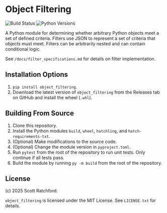 # Object Filtering

![Build Status](https://github.com/KyberCritter/Object-Filtering/actions/workflows/python-package.yml/badge.svg?branch=main)
![Python Versions](https://img.shields.io/badge/python-3.10--3.13-blue)

A Python module for determining whether arbitrary Python objects meet a set of defined criteria. Filters use JSON to represent a set of criteria that objects must meet. Filters can be arbitrarily nested and can contain conditional logic.

See `/docs/filter_specifications.md` for details on filter implementation.

## Installation Options

1. `pip install object_filtering`.
2. Download the latest version of `object_filtering` from the Releases tab on GitHub and install the wheel (`.whl`).

## Building From Source

1. Clone this repository.
2. Install the Python modules `build`, `wheel`, `hatchling`, and `hatch-requirements-txt`.
3. (Optional) Make modifications to the source code.
4. (Optional) Change the module version in `pyproject.toml`.
5. Run `pytest` from the root of the repository to run unit tests. Only continue if all tests pass.
6. Build the module by running `py -m build` from the root of the repository.

## License

(c) 2025 Scott Ratchford.

`object_filtering` is licensed under the MIT License. See `LICENSE.txt` for details.
